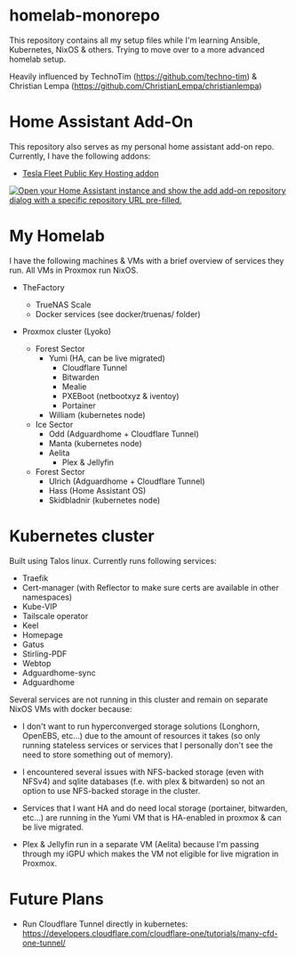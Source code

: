 # homelab-monorepo

This repository contains all my setup files while I'm learning Ansible, Kubernetes, NixOS & others. Trying to move over to a more advanced homelab setup.

Heavily influenced by TechnoTim (<https://github.com/techno-tim>) & Christian Lempa (<https://github.com/ChristianLempa/christianlempa>)

# Home Assistant Add-On
This repository also serves as my personal home assistant add-on repo. Currently, I have the following addons:

- [Tesla Fleet Public Key Hosting addon](./teslafleet-publickeyhost)

[![Open your Home Assistant instance and show the add add-on repository dialog with a specific repository URL pre-filled.](https://my.home-assistant.io/badges/supervisor_add_addon_repository.svg)](https://my.home-assistant.io/redirect/supervisor_add_addon_repository/?repository_url=https://github.com/TimoVerbrugghe/homelab-monorepo)


# My Homelab
I have the following machines & VMs with a brief overview of services they run. All VMs in Proxmox run NixOS.

- TheFactory
    - TrueNAS Scale
    - Docker services (see docker/truenas/ folder)

- Proxmox cluster (Lyoko)
    - Forest Sector
        - Yumi (HA, can be live migrated)
            - Cloudflare Tunnel
            - Bitwarden
            - Mealie
            - PXEBoot (netbootxyz & iventoy)
            - Portainer
        - William (kubernetes node)
    - Ice Sector
        - Odd (Adguardhome + Cloudflare Tunnel)
        - Manta (kubernetes node)
        - Aelita
            - Plex & Jellyfin
    - Forest Sector
        - Ulrich (Adguardhome + Cloudflare Tunnel)
        - Hass (Home Assistant OS)
        - Skidbladnir (kubernetes node)

# Kubernetes cluster
Built using Talos linux. Currently runs following services:
- Traefik
- Cert-manager (with Reflector to make sure certs are available in other namespaces)
- Kube-VIP
- Tailscale operator
- Keel
- Homepage
- Gatus
- Stirling-PDF
- Webtop
- Adguardhome-sync
- Adguardhome

Several services are not running in this cluster and remain on separate NixOS VMs with docker because:

- I don't want to run hyperconverged storage solutions (Longhorn, OpenEBS, etc...) due to the amount of resources it takes (so only running stateless services or services that I personally don't see the need to store something out of memory).

- I encountered several issues with NFS-backed storage (even with NFSv4) and sqlite databases (f.e. with plex & bitwarden) so not an option to use NFS-backed storage in the cluster.

- Services that I want HA and do need local storage (portainer, bitwarden, etc...) are running in the Yumi VM that is HA-enabled in proxmox & can be live migrated.

- Plex & Jellyfin run in a separate VM (Aelita) because I'm passing through my iGPU which makes the VM not eligible for live migration in Proxmox.

# Future Plans
- Run Cloudflare Tunnel directly in kubernetes: https://developers.cloudflare.com/cloudflare-one/tutorials/many-cfd-one-tunnel/